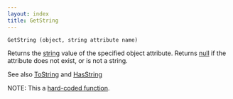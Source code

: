 ```yaml
---
layout: index
title: GetString
---
```


    GetString (object, string attribute name)

Returns the [string](../types/string.html) value of the specified object attribute. Returns [null](../types/null.html) if the attribute does not exist, or is not a string.

See also [ToString](tostring.html) and [HasString](hasstring.html)

NOTE: This a [hard-coded function](hardcoded.html).